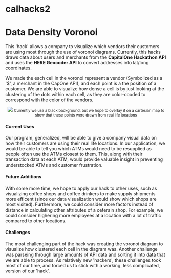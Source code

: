 # calhacks2
<h1>Data Density Voronoi</h1>

This 'hack' allows a company to visualize which vendors their customers are using most through the use of voronoi diagrams.
Currently, this hacks draws data about users and merchants from the <b>CapitalOne Hackathon API</b> and uses the <b>HERE Geocoder API</b> to convert addresses into lat/long coordinates.

We made the each cell in the voronoi represent a vendor (Symbolized as a '$', a merchant in the CapOne API), and each point is a the position of a customer. We are able to visualize how dense a cell is by just looking at the clustering of the dots within each cell, as they are color-cooded to correspond with the color of the vendors.

<div style="text-align:center">
<img src='https://raw.githubusercontent.com/pikazu/calhacks2/master/voronoid.PNG'/>
<small>Currently we use a black background, but we hope to overlay it on a cartesian map to show that these points were drawn from real life locations</small>
</div>

<h4>Current Uses</h4>
Our program, generalized, will be able to give a company visual data on how their customers are using their real life locations. In our application, we would be able to tell you which ATMs would need to be resupplied as people often use the ATMs closest to them. This, along with their transaction data at each ATM, would provide valuable insight in preventing understocked ATMs and customer frustration.

<h4>Future Additions</h4>
With some more time, we hope to apply our hack to other uses, such as visualizing coffee shops and coffee drinkers to make supply shipments more efficent (since our data visualization would show which shops are most visited). Furthermore, we could consider more factors instead of distance in calculating other attributes of a ceterain shop. For example, we could consider highering more employees at a location with a lot of traffic compared to other locations.

<h4>Challenges</h4>
The most challenging part of the hack was creating the voronoi diagram to visualize how clustered each cell in the diagram was. Another challenge was parseing through large amounts of API data and sorting it into data that we are able to process. As relatively new 'hackers', these challenges took most of our time, and forced us to stick with a working, less complicated, version of our 'hack'.

